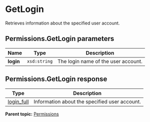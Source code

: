 # GetLogin

Retrieves information about the specified user account.

## Permissions.GetLogin parameters

|Name|Type|Description|
|----|----|-----------|
| **login** | `xsd:string` |The login name of the user account.|

## Permissions.GetLogin response

|Type|Description|
|----|-----------|
| [login_full](../../data_types/r_login_full.md#) |Information about the specified user account.|

**Parent topic:** [Permissions](../../methods/permissions/r_methods_permissions.md)


